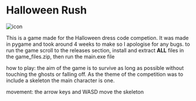 # Halloween Rush

![icon](https://github.com/SharpRhyme/Halloween_rush/assets/80585261/db98030d-4c35-46fa-8a7c-11be56c9e257)

This is a game made for the Halloween dress code competion.
It was made in pygame and took around 4 weeks to make so I
apologise for any bugs. to run the game scroll to the releases
section, install and extract **ALL** files in the game_files.zip, then
run the main.exe file

how to play:
the aim of the game is to survive as long as possible without
touching the ghosts or falling off. As the theme of the competition 
was to include a skeleton the main character is one.

movement:
the arrow keys and WASD move the skeleton